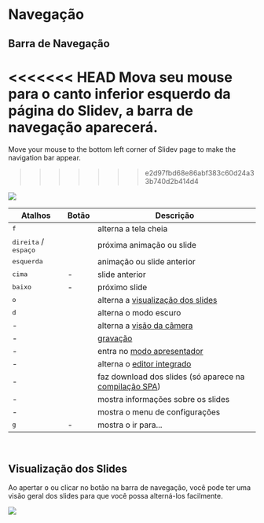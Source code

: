 # Navegação

## Barra de Navegação

<<<<<<< HEAD
Mova seu mouse para o canto inferior esquerdo da página do Slidev, a barra de navegação aparecerá.
=======
Move your mouse to the bottom left corner of Slidev page to make the navigation bar appear.
>>>>>>> e2d97fbd68e86abf383c60d24a33b740d2b414d4

![](/screenshots/navbar.png)

| Atalhos                                | Botão                                                                                 | Descrição                                                                                              |
| -------------------------------------- | ------------------------------------------------------------------------------------- | ------------------------------------------------------------------------------------------------------ |
| <kbd>f</kbd>                           | <carbon-maximize class="inline-icon-btn"/> <carbon-minimize class="inline-icon-btn"/> | alterna a tela cheia                                                                                   |
| <kbd>direita</kbd> / <kbd>espaço</kbd> | <carbon-arrow-right class="inline-icon-btn"/>                                         | próxima animação ou slide                                                                              |
| <kbd>esquerda</kbd>                    | <carbon-arrow-left class="inline-icon-btn"/>                                          | animação ou slide anterior                                                                             |
| <kbd>cima</kbd>                        | -                                                                                     | slide anterior                                                                                         |
| <kbd>baixo</kbd>                       | -                                                                                     | próximo slide                                                                                          |
| <kbd>o</kbd>                           | <carbon-apps class="inline-icon-btn"/>                                                | alterna a [visualização dos slides](#visualizacao-dos-slides)                                          |
| <kbd>d</kbd>                           | <carbon-sun class="inline-icon-btn"/> <carbon-moon class="inline-icon-btn"/>          | alterna o modo escuro                                                                                  |
| -                                      | <carbon-user-avatar class="inline-icon-btn"/>                                         | alterna a [visão da câmera](/guide/recording#visao-da-camera)                                          |
| -                                      | <carbon-video class="inline-icon-btn"/>                                               | [gravação](/guide/recording)                                                                           |
| -                                      | <carbon-user-speaker class="inline-icon-btn"/>                                        | entra no [modo apresentador](/guide/presenter-mode)                                                    |
| -                                      | <carbon-edit class="inline-icon-btn"/>                                                | alterna o [editor integrado](/guide/editors#editor-integrado)                                          |
| -                                      | <carbon-download class="inline-icon-btn"/>                                            | faz download dos slides (só aparece na [compilação SPA](/guide/exporting#single-page-application-spa)) |
| -                                      | <carbon-information class="inline-icon-btn"/>                                         | mostra informações sobre os slides                                                                     |
| -                                      | <carbon-settings-adjust class="inline-icon-btn"/>                                     | mostra o menu de configurações                                                                         |
| <kbd>g</kbd>                           | -                                                                                     | mostra o ir para...                                                                                    |

<br>

## Visualização dos Slides

Ao apertar <kbd>o</kbd> ou clicar no botão <carbon-apps class="inline-icon-btn"/> na barra de navegação, você pode ter uma visão geral dos slides para que você possa alterná-los facilmente.

![](/screenshots/slides-overview.png)
